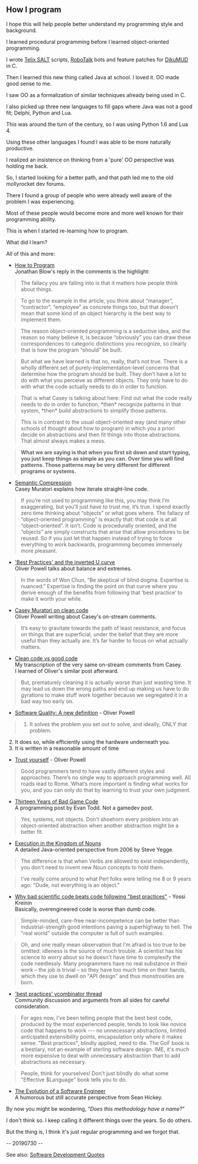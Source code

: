 ## How I program ##

I hope this will help people better understand my programming style and background.

I learned procedural programming before I learned object-oriented programming.

I wrote [Telix SALT](https://en.wikipedia.org/wiki/Telix) scripts, [RoboTalk](https://en.wikipedia.org/wiki/RoboWar) bots and feature patches for [DikuMUD](https://en.wikipedia.org/wiki/DikuMUD) in C.

Then I learned this new thing called Java at school. I loved it. OO made good sense to me.

I saw OO as a formalization of similar techniques already being used in C.

I also picked up three new languages to fill gaps where Java was not a good fit; Delphi, Python and Lua.

This was around the turn of the century, so I was using Python 1.6 and Lua 4.

Using these other languages I found I was able to be more naturally productive.

I realized an insistence on thinking from a 'pure' OO perspective was holding me back.

So, I started looking for a better path, and that path led me to the old mollyrocket dev forums.

There I found a group of people who were already well aware of the problem I was experiencing.

Most of these people would become more and more well known for their programming ability.

This is when I started re-learning how to program.

What did I learn?

All of this and more:

* [How to Program](http://the-witness.net/news/2014/05/witness-wednesday-on-how-to-program/)  
Jonathan Blow's reply in the comments is the highlight:

> The fallacy you are falling into is that it matters how people think about things.

> To go to the example in the article, you think about “manager”, “contractor”, “employee” as concrete things too, but that doesn’t mean that some kind of an object hierarchy is the best way to implement them.

> The reason object-oriented programming is a seductive idea, and the reason so many believe it, is because “obviously” you can draw these correspondences to categoric distinctions you recognize, so clearly that is how the program “should” be built.

> But what we have learned is that no, really, that’s not true. There is a wholly different set of purely-implementation-level concerns that determine how the program should be built. They don’t have a lot to do with what you perceive as different objects. They only have to do with what the code actually needs to do in order to function.

> That is what Casey is talking about here: Find out what the code really needs to do in order to function, &ast;then&ast; recognize patterns in that system, &ast;then&ast; build abstractions to simplify those patterns.

> This is in contrast to the usual object-oriented way (and many other schools of thought about how to program) in which you a priori decide on abstractions and then fit things into those abstractions. That almost always makes a mess.

> **What we are saying is that when you first sit down and start typing, you just keep things as simple as you can. Over time you will find patterns. Those patterns may be very different for different programs or systems.**

* [Semantic Compression](https://caseymuratori.com/blog_0015)  
Casey Muratori explains how iterate straight-line code.

> If you’re not used to programming like this, you may think I’m exaggerating, but you’ll just have to trust me, it’s true. I spend exactly zero time thinking about “objects” or what goes where. The fallacy of “object-oriented programming” is exactly that: that code is at all “object-oriented”. It isn’t. Code is procedurally oriented, and the “objects” are simply constructs that arise that allow procedures to be reused. So if you just let that happen instead of trying to force everything to work backwards, programming becomes immensely more pleasant.

* ['Best Practices' and the inverted U curve](http://www.opowell.com/post/best-practices-and-the-inverted-u-curve/)  
Oliver Powell talks about balance and extremes.

> In the words of Won Chun, “Be skeptical of blind dogma. Expertise is nuanced.” Expertise is finding the point on that curve where you derive enough of the benefits from following that ‘best practice’ to make it worth your while.

* [Casey Muratori on clean code](http://www.opowell.com/post/casey-muratori-on-clean-code/)  
Oliver Powell writing about Casey's on-stream comments.

> It’s easy to gravitate towards the path of least resistance, and focus on things that are superficial, under the belief that they are more useful than they actually are. It’s far harder to focus on what actually matters.

* [Clean code vs good code](https://remzmike.github.io/texts/2018-09-12-clean-vs-good-code-casey-muratori/)  
My transcription of the very same on-stream comments from Casey.  
I learned of Oliver's similar post afterward.

> But, prematurely cleaning it is actually worse than just wasting time. It may lead us down the wrong paths and end up making us have to do gyrations to make stuff work together because we segregated it in a bad way too early on.

* [Software Quality: A new definition](http://www.opowell.com/post/software-quality/) - Oliver Powell

> 1. It solves the problem you set out to solve, and ideally, ONLY that problem.
2. It does so, while efficiently using the hardware underneath you.
3. It is written in a reasonable amount of time

* [Trust yourself](http://www.opowell.com/post/trust-yourself/) - Oliver Powell

> Good programmers tend to have vastly different styles and approaches. There’s no single way to approach programming well. All roads lead to Rome. What’s more important is finding what works for you, and you can only do that by learning to trust your own judgment.

* [Thirteen Years of Bad Game Code](http://etodd.io/2017/03/29/thirteen-years-of-bad-game-code/)  
A programming post by Evan Todd. Not a gamedev post.

> Yes, systems, not objects. Don't shoehorn every problem into an object-oriented abstraction when another abstraction might be a better fit.

* [Execution in the Kingdom of Nouns](https://steve-yegge.blogspot.com/2006/03/execution-in-kingdom-of-nouns.html)  
A detailed Java-oriented perspective from 2006 by Steve Yegge.

> The difference is that when Verbs are allowed to exist independently, you don't need to invent new Noun concepts to hold them.

> I've really come around to what Perl folks were telling me 8 or 9 years ago: "Dude, not everything is an object."

* [Why bad scientific code beats code following "best practices"](http://yosefk.com/blog/why-bad-scientific-code-beats-code-following-best-practices.html) - Yossi Kreinin  
Basically, overengineered code is worse than dumb code.

> Simple-minded, care-free near-incompetence can be better than industrial-strength good intentions paving a superhighway to hell. The "real world" outside the computer is full of such examples.

> Oh, and one really mean observation that I'm afraid is too true to be omitted: idleness is the source of much trouble. A scientist has his science to worry about so he doesn't have time to complexify the code needlessly. Many programmers have no real substance in their work – the job is trivial – so they have too much time on their hands, which they use to dwell on "API design" and thus monstrosities are born.

* ['best practices' ycombinator thread](https://news.ycombinator.com/item?id=12377385)  
Community discussion and arguments from all sides for careful consideration.

> For ages now, I've been telling people that the best best code, produced by the most experienced people, tends to look like novice code that happens to work --- no unnecessary abstractions, limited anticipated extensibility points, encapsulation only where it makes sense. "Best practices", blindly applied, need to die. The GoF book is a bestiary, not an example of sterling software design. IME, it's much more expensive to deal with unnecessary abstraction than to add abstractions as necessary.

> People, think for yourselves! Don't just blindly do what some "Effective $Language" book tells you to do.

* [The Evolution of a Software Engineer](https://medium.com/@webseanhickey/the-evolution-of-a-software-engineer-db854689243)  
A humorous but still accurate perspective from Sean Hickey.

By now you might be wondering, &ldquo;_Does this methodology have a name?_&rdquo;

I don't think so. I keep calling it different things over the years. So do others.

But the thing is, I think it's just regular programming and we forgot that.

-- 20190730 --

See also: [Software Development Quotes](../2019-08-01-software-development-quotes)